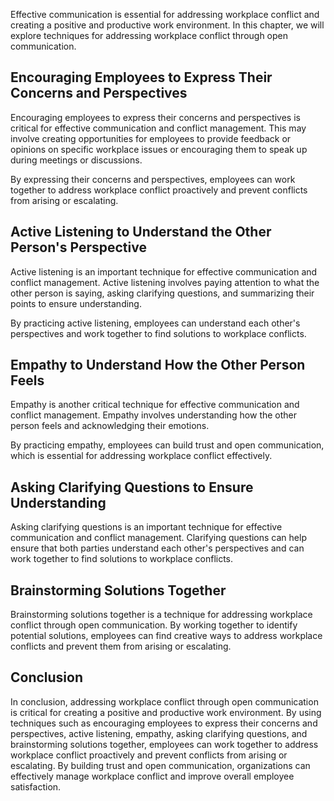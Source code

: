 
Effective communication is essential for addressing workplace conflict and creating a positive and productive work environment. In this chapter, we will explore techniques for addressing workplace conflict through open communication.

Encouraging Employees to Express Their Concerns and Perspectives
----------------------------------------------------------------

Encouraging employees to express their concerns and perspectives is critical for effective communication and conflict management. This may involve creating opportunities for employees to provide feedback or opinions on specific workplace issues or encouraging them to speak up during meetings or discussions.

By expressing their concerns and perspectives, employees can work together to address workplace conflict proactively and prevent conflicts from arising or escalating.

Active Listening to Understand the Other Person's Perspective
-------------------------------------------------------------

Active listening is an important technique for effective communication and conflict management. Active listening involves paying attention to what the other person is saying, asking clarifying questions, and summarizing their points to ensure understanding.

By practicing active listening, employees can understand each other's perspectives and work together to find solutions to workplace conflicts.

Empathy to Understand How the Other Person Feels
------------------------------------------------

Empathy is another critical technique for effective communication and conflict management. Empathy involves understanding how the other person feels and acknowledging their emotions.

By practicing empathy, employees can build trust and open communication, which is essential for addressing workplace conflict effectively.

Asking Clarifying Questions to Ensure Understanding
---------------------------------------------------

Asking clarifying questions is an important technique for effective communication and conflict management. Clarifying questions can help ensure that both parties understand each other's perspectives and can work together to find solutions to workplace conflicts.

Brainstorming Solutions Together
--------------------------------

Brainstorming solutions together is a technique for addressing workplace conflict through open communication. By working together to identify potential solutions, employees can find creative ways to address workplace conflicts and prevent them from arising or escalating.

Conclusion
----------

In conclusion, addressing workplace conflict through open communication is critical for creating a positive and productive work environment. By using techniques such as encouraging employees to express their concerns and perspectives, active listening, empathy, asking clarifying questions, and brainstorming solutions together, employees can work together to address workplace conflict proactively and prevent conflicts from arising or escalating. By building trust and open communication, organizations can effectively manage workplace conflict and improve overall employee satisfaction.

